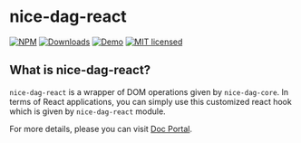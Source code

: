 # nice-dag-react
[![NPM](https://img.shields.io/npm/v/@ebay/nice-dag-react.svg)](https://www.npmjs.com/package/@ebay/nice-dag-react)
[![Downloads](https://img.shields.io/npm/dm/@ebay/nice-dag-react.svg)](https://www.npmjs.com/package/@ebay/nice-dag-react)
[![Demo](https://img.shields.io/badge/demo-link-orange.svg)](https://opensource.ebay.com/nice-dag/examples/index.html)
[![MIT licensed](https://img.shields.io/badge/license-MIT-blue.svg)](https://github.com/eBay/nice-dag/blob/main/LICENSE.md)

## What is nice-dag-react?

`nice-dag-react` is a wrapper of DOM operations given by `nice-dag-core`. In terms of React applications, you can simply use this customized react hook which is given by `nice-dag-react` module. 

For more details, please you can visit [Doc Portal](https://opensource.ebay.com/nice-dag/docs/api-ref/useNiceDag).
